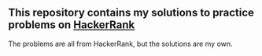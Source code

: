 ## This repository contains my solutions to practice problems on [HackerRank](https://www.hackerrank.com/)
The problems are all from HackerRank, but the solutions are my own.
